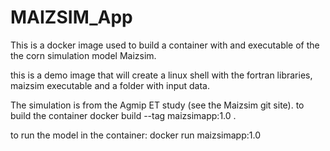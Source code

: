 # MAIZSIM_App
This is a docker image used to build a container with and executable of the the corn simulation model Maizsim. 

this is a demo image that will create a linux shell with the fortran libraries, maizsim executable and a folder with input data. 

The simulation is from the Agmip ET study (see the Maizsim git site). 
to build the container 
docker build --tag maizsimapp:1.0 .

to run the model in the container:
docker run maizsimapp:1.0 

